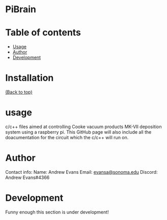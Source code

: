 # PiBrain


# Table of contents




- [Usage](#usage)
- [Author](#Author)
- [Development](#development)



# Installation
[(Back to top)](#table-of-contents)

# usage
c/c++ files aimed at controlling Cooke vacuum products MK-VII deposition system using a raspberry pi.
This GitHub page will also include all the doacumentation for the circuit which the c/c++ will run on.

# Author
Contact info: 
Name: Andrew Evans 
Email: evansa@sonoma.edu 
Discord: Andrew Evans#4366

# Development
Funny enough this section is under development!